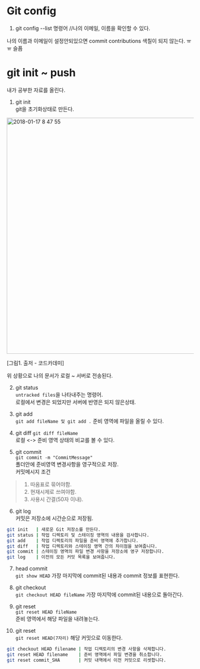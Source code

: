 # Git config

1. git config --list 명령어 //나의 이메일, 이름을 확인할 수 있다.

나의 이름과 이메일이 설정안되있으면 commit contributions 색칠이 되지 않는다. ㅠㅠ 슬픔  

# git init ~ push  

내가 공부한 자료를 올린다.  

1. git init  
git을 초기화상태로 만든다. 

<img width="634" alt="2018-01-17 8 47 55" src="https://user-images.githubusercontent.com/25549306/35018102-5677de38-fb63-11e7-8e90-5162d71bc60b.png">

[그림1. 출저 - 코드카데미]  

위 상황으로 나의 문서가 로컬 ~ 서버로 전송된다.  

2. git status  
`untracked files`을 나타내주는 명령어.  
로컬에서 변경은 되었지만 서버에 반영은 되지 않은상태.  

3. git add  
` git add fileName 및 git add . `
준비 영역에 파일을 올릴 수 있다.  

4. git diff
`git diff fileName`  
로컬 <-> 준비 영역 상태의 비교를 볼 수 있다.  

5. git commit  
`git commit -m "CommitMessage"`  
폴더안에 준비영역 변경사항을 영구적으로 저장.  
커밋메시지 조건  
> 1. 따옴표로 묶어야함.  
> 2. 현재시제로 쓰여야함.   
> 3. 사용시 간결(50자 이내).

6. git log  
커밋은 저장소에 시간순으로 저장됨.  

```sh  
git init   | 새로운 Git 저장소를 만든다.
git status | 작업 디렉토리 및 스테이징 영역의 내용을 검사합니다.
git add    | 작업 디렉토리의 파일을 준비 영역에 추가합니다.
git diff   | 작업 디렉토리와 스테이징 영역 간의 차이점을 보여줍니다.
git commit | 스테이징 영역의 파일 변경 사항을 저장소에 영구 저장합니다.
git log    | 이전의 모든 커밋 목록을 보여줍니다.  
```

7. head commit  
`git show HEAD`
가장 마지막에 commit된 내용과 commit 정보를 표현한다.  

8. git checkout  
`git checkout HEAD fileName`
가장 마지막에 commit된 내용으로 돌아간다.  

9. git reset   
`git reset HEAD fileName`  
준비 영역에서 해당 파일을 내려놓는다.  

10. git reset  
`git reset HEAD(7자리)`
해당 커밋으로 이동한다.   

```sh
git checkout HEAD filename | 작업 디렉토리의 변경 사항을 삭제합니다.  
git reset HEAD filename    | 준비 영역에서 파일 변경을 취소합니다. 
git reset commit_SHA       | 커밋 내역에서 이전 커밋으로 리셋합니다. 
```
